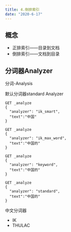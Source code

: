 ```yaml
---
title: 4.倒排索引
date: "2020-6-17"
---
```


## 概念
- 正排索引——目录到文档
- 倒排索引——文档到目录

## 分词器Analyzer
分词-Analysis

默认分词器standard Analyzer


```
GET _analyze
{
  "analyzer": "ik_smart",
  "text":"中国"
}

GET _analyze
{
  "analyzer": "ik_max_word",
  "text":"中国的"
}

GET _analyze
{
  "analyzer": "keyword",
  "text":"中国的"
}

GET _analyze
{
  "analyzer": "standard",
  "text":"中国的"
}
```

中文分词器
- IK
- THULAC
